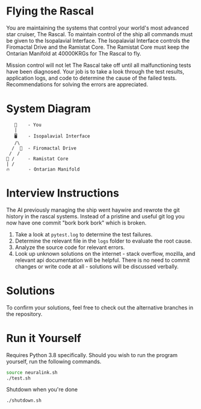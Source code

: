 # Flying the Rascal

You are maintaining the systems that control your world's most advanced star cruiser, The Rascal.
To maintain control of the ship all commands must be given to the Isopalavial Interface.
The Isopalavial Interface controls the Firomactal Drive and the Ramistat Core.
The Ramistat Core must keep the Ontarian Manifold at 40000KRGs for The Rascal to fly.

Mission control will not let The Rascal take off until all malfunctioning tests have been diagnosed.
Your job is to take a look through the test results, application logs, and code to determine the cause of the failed tests.
Recommendations for solving the errors are appreciated.

# System Diagram

```
   🧠    - You
   |
   🖥️    - Isopalavial Interface
   /\
  /  🚂  - Firomactal Drive
 /  /
🧊 /     - Ramistat Core
| /
🔥       - Ontarian Manifold
```

# Interview Instructions

The AI previously managing the ship went haywire and rewrote the git history in the rascal systems.
Instead of a pristine and useful git log you now have one commit "bork bork bork" which is broken.
1. Take a look at `pytest.log` to determine the test failures.
2. Determine the relevant file in the `logs` folder to evaluate the root cause.
3. Analyze the source code for relevant errors.
4. Look up unknown solutions on the internet - stack overflow, mozilla, and relevant api documentation will be helpful.
There is no need to commit changes or write code at all - solutions will be discussed verbally.

# Solutions

To confirm your solutions, feel free to check out the alternative branches in the repository.

# Run it Yourself

Requires Python 3.8 specifically. Should you wish to run the program yourself, run the following commands.

```bash
source neuralink.sh
./test.sh
```

Shutdown when you're done
```bash
./shutdown.sh
```
